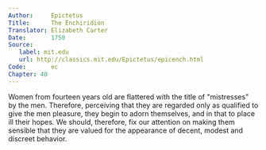 ```yaml
---
Author:     Epictetus  
Title:      The Enchiridion  
Translator: Elizabeth Carter  
Date:       1750  
Source:
   label: mit.edu
   url: http://classics.mit.edu/Epictetus/epicench.html
Code:       ec  
Chapter: 40
---
```


Women from fourteen years old are flattered with the title of "mistresses" by
the men. Therefore, perceiving that they are regarded only as qualified to give
the men pleasure, they begin to adorn themselves, and in that to place ill
their hopes. We should, therefore, fix our attention on making them sensible
that they are valued for the appearance of decent, modest and discreet
behavior.


